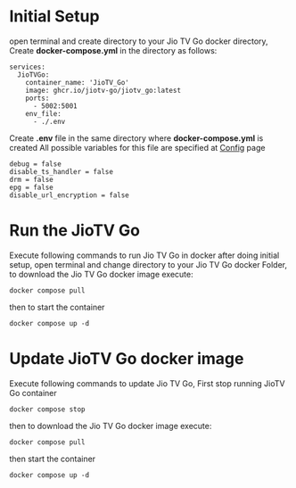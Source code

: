 
# Initial Setup

open terminal and create directory to your Jio TV Go docker directory,
Create **docker-compose.yml** in the directory as follows:

```
services:
  JioTVGo:
    container_name: 'JioTV_Go'
    image: ghcr.io/jiotv-go/jiotv_go:latest
    ports:
      - 5002:5001
    env_file:
      - ./.env
```

Create **.env** file in the same directory where **docker-compose.yml** is created
All possible variables for this file are specified at <a href="https://jiotv_go.rabil.me/config.html">Config</a> page
```
debug = false
disable_ts_handler = false
drm = false
epg = false
disable_url_encryption = false
```

# Run the JioTV Go
Execute following commands to run Jio TV Go in docker after doing initial setup,
open terminal and change directory to your Jio TV Go docker Folder,
to download the Jio TV Go docker image execute:
```
docker compose pull
```
then to start the container
```
docker compose up -d
```

# Update JioTV Go docker image
Execute following commands to update Jio TV Go,
First stop running JioTV Go container
```
docker compose stop
```
then to download the Jio TV Go docker image execute:
```
docker compose pull
```
then start the container
```
docker compose up -d
```
